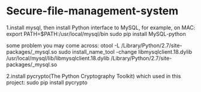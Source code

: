 # Secure-file-management-system
1.install mysql, then install Python interface to MySQL,
for example, on MAC:
export PATH=$PATH:/usr/local/mysql/bin
sudo pip install MySQL-python 

some problem you may come across:
otool -L /Library/Python/2.7/site-packages/_mysql.so
sudo install_name_tool -change libmysqlclient.18.dylib /usr/local/mysql/lib/libmysqlclient.18.dylib /Library/Python/2.7/site-packages/_mysql.so

2.install pycrypto(The Python Cryptography Toolkit) which used in this project:
sudo pip install pycrypto

